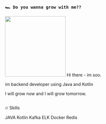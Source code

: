 ### `🏎️ Do you wanna grow with me??` 
<img src="https://ifh.cc/g/gSW4Dx.png" width="200" height="200"/>
Hi there - im soo. 

im backend developer using Java and Kotlin

I will grow now and I will grow tomorrow.

##
🔥 Skills 

JAVA Kotlin Kafka ELK Docker Redis 
